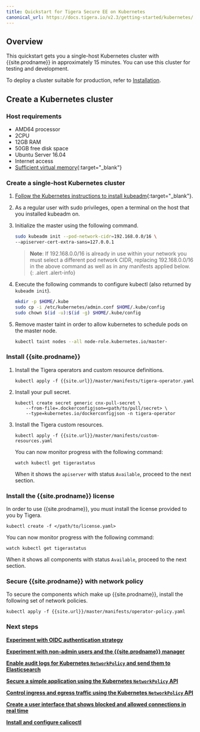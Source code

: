 ```yaml
---
title: Quickstart for Tigera Secure EE on Kubernetes
canonical_url: https://docs.tigera.io/v2.3/getting-started/kubernetes/
---
```


## Overview

This quickstart gets you a single-host Kubernetes cluster with {{site.prodname}}
in approximately 15 minutes. You can use this cluster for testing and
development.

To deploy a cluster suitable for production, refer to [Installation](installation).

## Create a Kubernetes cluster

### Host requirements

- AMD64 processor
- 2CPU
- 12GB RAM
- 50GB free disk space
- Ubuntu Server 16.04
- Internet access
- [Sufficient virtual memory](https://www.elastic.co/guide/en/elasticsearch/reference/current/vm-max-map-count.html){:target="_blank"}

### Create a single-host Kubernetes cluster

1. [Follow the Kubernetes instructions to install kubeadm](https://kubernetes.io/docs/setup/independent/install-kubeadm/){:target="_blank"}.

1. As a regular user with sudo privileges, open a terminal on the host that
   you installed kubeadm on.

1. Initialize the master using the following command.

   ```bash
   sudo kubeadm init --pod-network-cidr=192.168.0.0/16 \
   --apiserver-cert-extra-sans=127.0.0.1
   ```

   > **Note**: If 192.168.0.0/16 is already in use within your network you must select a different pod network
   > CIDR, replacing 192.168.0.0/16 in the above command as well as in any manifests applied below.
   {: .alert .alert-info}

1. Execute the following commands to configure kubectl (also returned by
   `kubeadm init`).

   ```bash
   mkdir -p $HOME/.kube
   sudo cp -i /etc/kubernetes/admin.conf $HOME/.kube/config
   sudo chown $(id -u):$(id -g) $HOME/.kube/config
   ```

1. Remove master taint in order to allow kubernetes to schedule pods on the master node.

   ```bash
   kubectl taint nodes --all node-role.kubernetes.io/master-
   ```

### Install {{site.prodname}}

1. Install the Tigera operators and custom resource definitions.

   ```
   kubectl apply -f {{site.url}}/master/manifests/tigera-operator.yaml
   ```

1. Install your pull secret.

   ```
   kubectl create secret generic cnx-pull-secret \
       --from-file=.dockerconfigjson=<path/to/pull/secret> \
       --type=kubernetes.io/dockerconfigjson -n tigera-operator
   ```

1. Install the Tigera custom resources.

   ```
   kubectl apply -f {{site.url}}/master/manifests/custom-resources.yaml
   ```

   You can now monitor progress with the following command:

   ```
   watch kubectl get tigerastatus
   ```

   When it shows the `apiserver` with status `Available`, proceed to the next section.

### Install the {{site.prodname}} license

In order to use {{site.prodname}}, you must install the license provided to you by Tigera.

```
kubectl create -f </path/to/license.yaml>
```

You can now monitor progress with the following command:

```
watch kubectl get tigerastatus
```

When it shows all components with status `Available`, proceed to the next section.


### Secure {{site.prodname}} with network policy

To secure the components which make up {{site.prodname}}, install the following set of
network policies.

```
kubectl apply -f {{site.url}}/master/manifests/operator-policy.yaml
```

### Next steps

**[Experiment with OIDC authentication strategy](/{{page.version}}/reference/cnx/authentication)**

**[Experiment with non-admin users and the {{site.prodname}} manager](/{{page.version}}/reference/cnx/rbac-tiered-policies)**

**[Enable audit logs for Kubernetes `NetworkPolicy` and send them to Elasticsearch](/{{page.version}}/security/logs/elastic/ee-audit#enabling-auditing-for-other-resources)**

**[Secure a simple application using the Kubernetes `NetworkPolicy` API]({{site.url}}/{{page.version}}/security/simple-policy)**

**[Control ingress and egress traffic using the Kubernetes `NetworkPolicy` API]({{site.url}}/{{page.version}}/security/advanced-policy)**

**[Create a user interface that shows blocked and allowed connections in real time]({{site.url}}/{{page.version}}/security/stars-policy/)**

**[Install and configure calicoctl](/{{page.version}}/getting-started/calicoctl/install)**
